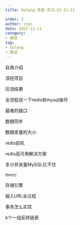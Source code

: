 ```yaml
---
title: Golang-百度-实习-23-12-11

order: 3
author: zzys
date: 2023-12-11
category:
- 面经
tag:
- Golang
- 面试
---
```


自我介绍

深挖项目

压测结果

全流程说一下redis和mysql操作

最难的接口

数据同步

数据库量的大小

redis宕机

redis高可用解决方案

多少并发量MySQL扛不住

mvcc

存储引擎

 输入URL全过程

事务怎么实现

k个一组反转链表
